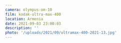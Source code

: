 ```yaml
---
camera: olympus-om-10
film: kodak-ultra-max-400
location: Armenia
date: 2021-09-03 23:00:03
description: ''
photo: '/uploads/2021/09/ultramax-400-2021-13.jpg'
---
```

